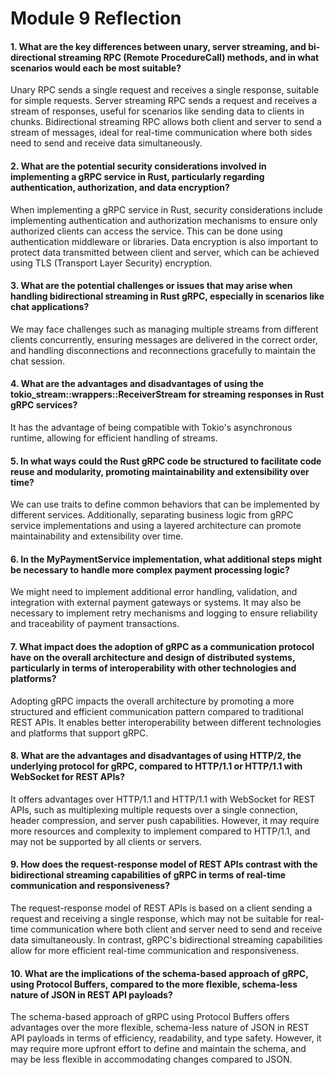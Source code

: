# Module 9 Reflection
#### 1. What are the key differences between unary, server streaming, and bi-directional streaming RPC (Remote ProcedureCall) methods, and in what scenarios would each be most suitable?
Unary RPC sends a single request and receives a single response, suitable for simple requests. Server streaming RPC 
sends a request and receives a stream of responses, useful for scenarios like sending data to clients in chunks. 
Bidirectional streaming RPC allows both client and server to send a stream of messages, ideal for real-time 
communication where both sides need to send and receive data simultaneously.

#### 2. What are the potential security considerations involved in implementing a gRPC service in Rust, particularly regarding authentication, authorization, and data encryption?
When implementing a gRPC service in Rust, security considerations include implementing authentication and authorization 
mechanisms to ensure only authorized clients can access the service. This can be done using authentication middleware or 
libraries. Data encryption is also important to protect data transmitted between client and server, which can be achieved 
using TLS (Transport Layer Security) encryption.

#### 3. What are the potential challenges or issues that may arise when handling bidirectional streaming in Rust gRPC, especially in scenarios like chat applications?
We may face challenges such as managing multiple streams from different clients concurrently, ensuring messages are 
delivered in the correct order, and handling disconnections and reconnections gracefully to maintain the chat session.

#### 4. What are the advantages and disadvantages of using the tokio_stream::wrappers::ReceiverStream for streaming responses in Rust gRPC services?
It has the advantage of being compatible with Tokio's asynchronous runtime, allowing for efficient handling of streams.

#### 5. In what ways could the Rust gRPC code be structured to facilitate code reuse and modularity, promoting maintainability and extensibility over time?
We can use traits to define common behaviors that can be implemented by different services. Additionally, separating business logic from gRPC service implementations and using a layered architecture can promote maintainability and extensibility over time.

#### 6. In the MyPaymentService implementation, what additional steps might be necessary to handle more complex payment processing logic?
We might need to implement additional error handling, validation, and integration with external payment gateways or 
systems. It may also be necessary to implement retry mechanisms and logging to ensure reliability and traceability of 
payment transactions.

#### 7. What impact does the adoption of gRPC as a communication protocol have on the overall architecture and design of distributed systems, particularly in terms of interoperability with other technologies and platforms?
Adopting gRPC impacts the overall architecture by promoting a more structured and efficient communication pattern 
compared to traditional REST APIs. It enables better interoperability between different technologies and platforms that 
support gRPC.

#### 8. What are the advantages and disadvantages of using HTTP/2, the underlying protocol for gRPC, compared to HTTP/1.1 or HTTP/1.1 with WebSocket for REST APIs?
It offers advantages over HTTP/1.1 and HTTP/1.1 with WebSocket for REST APIs, such as multiplexing multiple requests 
over a single connection, header compression, and server push capabilities. However, it may require more resources and 
complexity to implement compared to HTTP/1.1, and may not be supported by all clients or servers.

#### 9. How does the request-response model of REST APIs contrast with the bidirectional streaming capabilities of gRPC in terms of real-time communication and responsiveness?
The request-response model of REST APIs is based on a client sending a request and receiving a single response, which 
may not be suitable for real-time communication where both client and server need to send and receive data 
simultaneously. In contrast, gRPC's bidirectional streaming capabilities allow for more efficient real-time 
communication and responsiveness.

#### 10. What are the implications of the schema-based approach of gRPC, using Protocol Buffers, compared to the more flexible, schema-less nature of JSON in REST API payloads?
The schema-based approach of gRPC using Protocol Buffers offers advantages over the more flexible, schema-less nature of 
JSON in REST API payloads in terms of efficiency, readability, and type safety. However, it may require more upfront 
effort to define and maintain the schema, and may be less flexible in accommodating changes compared to JSON.